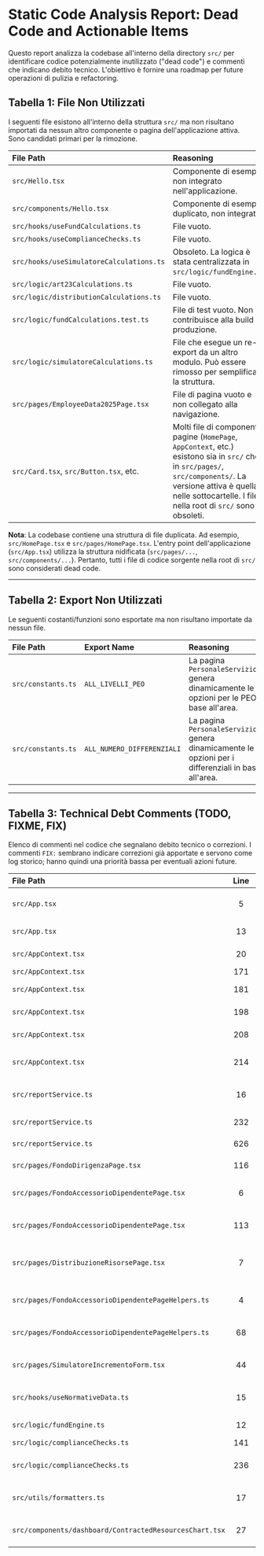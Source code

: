 # Static Code Analysis Report: Dead Code and Actionable Items

Questo report analizza la codebase all'interno della directory `src/` per identificare codice potenzialmente inutilizzato ("dead code") e commenti che indicano debito tecnico. L'obiettivo è fornire una roadmap per future operazioni di pulizia e refactoring.

## Tabella 1: File Non Utilizzati

I seguenti file esistono all'interno della struttura `src/` ma non risultano importati da nessun altro componente o pagina dell'applicazione attiva. Sono candidati primari per la rimozione.

| File Path                                 | Reasoning                                                                                                                             | Priority |
| :---------------------------------------- | :------------------------------------------------------------------------------------------------------------------------------------ | :------- |
| `src/Hello.tsx`                           | Componente di esempio, non integrato nell'applicazione.                                                                               | Alta     |
| `src/components/Hello.tsx`                | Componente di esempio duplicato, non integrato.                                                                                       | Alta     |
| `src/hooks/useFundCalculations.ts`        | File vuoto.                                                                                                                           | Alta     |
| `src/hooks/useComplianceChecks.ts`        | File vuoto.                                                                                                                           | Alta     |
| `src/hooks/useSimulatoreCalculations.ts`  | Obsoleto. La logica è stata centralizzata in `src/logic/fundEngine.ts`.                                                                | Alta     |
| `src/logic/art23Calculations.ts`          | File vuoto.                                                                                                                           | Alta     |
| `src/logic/distributionCalculations.ts`   | File vuoto.                                                                                                                           | Alta     |
| `src/logic/fundCalculations.test.ts`      | File di test vuoto. Non contribuisce alla build di produzione.                                                                        | Media    |
| `src/logic/simulatoreCalculations.ts`     | File che esegue un re-export da un altro modulo. Può essere rimosso per semplificare la struttura.                                     | Media    |
| `src/pages/EmployeeData2025Page.tsx`      | File di pagina vuoto e non collegato alla navigazione.                                                                                | Alta     |
| `src/Card.tsx`, `src/Button.tsx`, etc.    | Molti file di componenti e pagine (`HomePage`, `AppContext`, etc.) esistono sia in `src/` che in `src/pages/`, `src/components/`. La versione attiva è quella nelle sottocartelle. I file nella root di `src/` sono obsoleti. | Alta     |

**Nota**: La codebase contiene una struttura di file duplicata. Ad esempio, `src/HomePage.tsx` e `src/pages/HomePage.tsx`. L'entry point dell'applicazione (`src/App.tsx`) utilizza la struttura nidificata (`src/pages/...`, `src/components/...`). Pertanto, tutti i file di codice sorgente nella root di `src/` sono considerati dead code.

---

## Tabella 2: Export Non Utilizzati

Le seguenti costanti/funzioni sono esportate ma non risultano importate da nessun file.

| File Path           | Export Name                  | Reasoning                                                                                             | Priority |
| :------------------ | :--------------------------- | :---------------------------------------------------------------------------------------------------- | :------- |
| `src/constants.ts`  | `ALL_LIVELLI_PEO`            | La pagina `PersonaleServizioPage` genera dinamicamente le opzioni per le PEO in base all'area.          | Alta     |
| `src/constants.ts`  | `ALL_NUMERO_DIFFERENZIALI`   | La pagina `PersonaleServizioPage` genera dinamicamente le opzioni per i differenziali in base all'area. | Alta     |

---

## Tabella 3: Technical Debt Comments (TODO, FIXME, FIX)

Elenco di commenti nel codice che segnalano debito tecnico o correzioni. I commenti `FIX:` sembrano indicare correzioni già apportate e servono come log storico; hanno quindi una priorità bassa per eventuali azioni future.

| File Path                                        | Line | Type | Comment                                                                              | Priority |
| :----------------------------------------------- | :--: | :--- | :----------------------------------------------------------------------------------- | :------- |
| `src/App.tsx`                                    | 5    | FIX  | Changed import from '@tanstack/react-query' to a namespace import...                 | Bassa    |
| `src/App.tsx`                                    | 13   | FIX  | Removed deprecated `suspense: true` option...                                        | Bassa    |
| `src/AppContext.tsx`                             | 20   | FIX  | Added missing properties to defaultInitialState                                    | Bassa    |
| `src/AppContext.tsx`                             | 171  | FIX  | Add cases for normative data                                                       | Bassa    |
| `src/AppContext.tsx`                             | 181  | FIX  | Fetch normative data on component mount                                              | Bassa    |
| `src/AppContext.tsx`                             | 198  | FIX  | Don't save loading states or fetched data to localStorage                            | Bassa    |
| `src/AppContext.tsx`                             | 208  | FIX  | Ensure normative data is loaded before calculating                                 | Bassa    |
| `src/AppContext.tsx`                             | 214  | FIX  | Corrected function calls to match definitions by passing normativeData             | Bassa    |
| `src/reportService.ts`                           | 16   | FIX  | Changed import from fundEngine to fundCalculations...                                | Bassa    |
| `src/reportService.ts`                           | 232  | FIX  | Corrected enum access from TitleCase to UPPERCASE.                                   | Bassa    |
| `src/reportService.ts`                           | 626  | FIX  | `getFadEffectiveValueHelper` expects 6 arguments...                                  | Bassa    |
| `src/pages/FondoDirigenzaPage.tsx`                 | 116  | FIX  | Added missing onChange prop to fix component error.                                  | Bassa    |
| `src/pages/FondoAccessorioDipendentePage.tsx`      | 6    | FIX  | Changed import to get the getFadFieldDefinitions function from the constant.         | Bassa    |
| `src/pages/FondoAccessorioDipendentePage.tsx`      | 113  | FIX  | Corrected typo from `isEnteInCondizioni` to `isEnteInCondizioniSpeciali`.          | Bassa    |
| `src/pages/DistribuzioneRisorsePage.tsx`         | 7    | FIX  | import getDistribuzioneFieldDefinitions function from the correct helper file        | Bassa    |
| `src/pages/FondoAccessorioDipendentePageHelpers.ts` | 4    | FIX  | Converted constant array to a function that depends on normativeData...              | Bassa    |
| `src/pages/FondoAccessorioDipendentePageHelpers.ts` | 68   | FIX  | Added getDistribuzioneFieldDefinitions to centralize definitions...                  | Bassa    |
| `src/pages/SimulatoreIncrementoForm.tsx`             | 44   | FIX  | Corrected enum access for TipologiaEnte.PROVINCIA to use uppercase key.              | Bassa    |
| `src/hooks/useNormativeData.ts`                  | 15   | FIX  | Replaced `useQuery` with `useSuspenseQuery` to correctly implement suspense.           | Bassa    |
| `src/logic/fundEngine.ts`                          | 12   | FIX  | Corrected enum access to use uppercase keys.                                       | Bassa    |
| `src/logic/complianceChecks.ts`                  | 141  | FIX  | Casted to string to fix type error                                                 | Bassa    |
| `src/logic/complianceChecks.ts`                  | 236  | FIX  | Casted to FondoElevateQualificazioniData to resolve type error.                        | Bassa    |
| `src/utils/formatters.ts`                        | 17   | FIX  | Added notApplicableText parameter to handle undefined values correctly.                | Bassa    |
| `src/components/dashboard/ContractedResourcesChart.tsx` | 27   | FIX  | Ensure description is a string before accessing length property                  | Bassa    |
